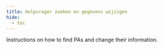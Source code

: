 ```yaml
---
title: Hulpvrager zoeken en gegevens wijzigen
hide:
  - toc
---
```


Instructions on how to find PAs and change their information.
